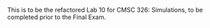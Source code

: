 This is to be the refactored Lab 10 for CMSC 326: Simulations, to be completed prior to the Final Exam.
